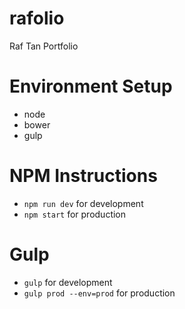 # rafolio
Raf Tan Portfolio

# Environment Setup
* node
* bower
* gulp

# NPM Instructions
* `npm run dev` for development
* `npm start` for production

# Gulp
* `gulp` for development
* `gulp prod --env=prod` for production
